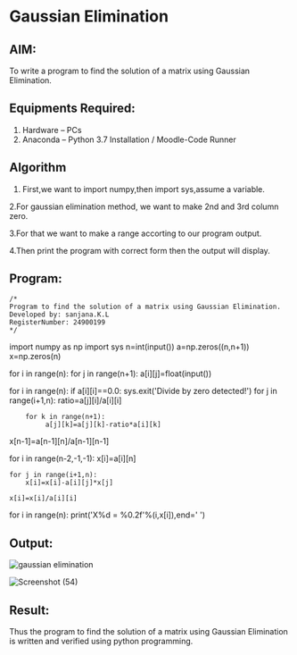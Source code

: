 # Gaussian Elimination

## AIM:
To write a program to find the solution of a matrix using Gaussian Elimination.

## Equipments Required:
1. Hardware – PCs
2. Anaconda – Python 3.7 Installation / Moodle-Code Runner

## Algorithm
1. First,we want to import numpy,then import sys,assume a variable.
   
2.For gaussian elimination method, we want to make 2nd and 3rd column zero.

3.For that we want to make a range accorting to our program output.

4.Then print the program with correct form then the output will display.

 


## Program:
```
/*
Program to find the solution of a matrix using Gaussian Elimination.
Developed by: sanjana.K.L
RegisterNumber: 24900199
*/
```
import numpy as np
import sys
n=int(input())
a=np.zeros((n,n+1))
x=np.zeros(n)

for i in range(n):
    for j in range(n+1):
        a[i][j]=float(input())

for i in range(n):
    if a[i][i]==0.0:
        sys.exit('Divide by zero detected!')
    for j in range(i+1,n):
        ratio=a[j][i]/a[i][i]
        
        for k in range(n+1):
             a[j][k]=a[j][k]-ratio*a[i][k]

x[n-1]=a[n-1][n]/a[n-1][n-1]

for i in range(n-2,-1,-1):
    x[i]=a[i][n]
    
    for j in range(i+1,n):
        x[i]=x[i]-a[i][j]*x[j]
    
    x[i]=x[i]/a[i][i]
        
      
for i in range(n):
    print('X%d = %0.2f'%(i,x[i]),end=' ')



## Output:
![gaussian elimination]()

![Screenshot (54)](https://github.com/user-attachments/assets/684b833b-2bf9-4d86-b247-51a2c6f575f2)



## Result:
Thus the program to find the solution of a matrix using Gaussian Elimination is written and verified using python programming.

